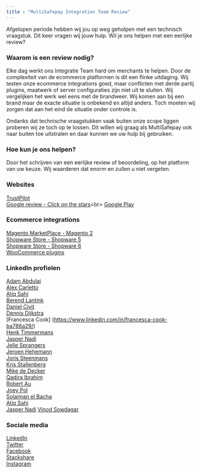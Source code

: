 ```yaml
---
title : "MultiSafepay Integration Team Review"
---
```


Afgelopen periode hebben wij jou op weg geholpen met een technisch vraagstuk.
Dit keer vragen wij jouw hulp. Wil je ons helpen met een eerlijke review?

### Waarom is een review nodig?
Elke dag werkt ons Integratie Team hard om merchants te helpen.
Door de complexiteit van de ecommerce platformen is dit een flinke uitdaging. Wij testen onze ecommerce integrations goed, maar conflicten met derde partij plugins, maatwerk of server configuraties zijn niet uit te sluiten. Wij vergelijken het werk wel eens met de brandweer. Wij komen aan bij een brand maar de exacte situatie is onbekend en altijd anders. Toch moeten wij zorgen dat aan het eind de situatie onder controle is.

Ondanks dat technische vraagstukken vaak buiten onze scope liggen proberen wij ze toch op te lossen.
Dit willen wij graag als MultiSafepay ook naar buiten toe uitstralen en daar kunnen we uw hulp bij gebruiken.

### Hoe kun je ons helpen?
Door het schrijven van een eerlijke review of beoordeling, op het platform van uw keuze.
Wij waarderen dat enorm en zullen u niet vergeten.

### Websites
[TrustPilot](https://nl.trustpilot.com/review/multisafepay.com)<br> 
[Google review - Click on the stars](https://www.google.com/search?rlz=1C1GCEU_enNL890NL890&q=MultiSafepay&stick=H4sIAAAAAAAAAONgecSYyS3w8sc9YamESWtOXmOM4uIKzsgvd80rySypFPLhYoOyFLj4pbj10_UNSwpzjKvyCjQYpHi5kAWkFJS4eNcZ2ciLihx-yaQlxLn6zo0yb45j7oKWcUd2fZ11-hzPIlYe39KckszgxLTUgsRKAFluieJ9AAAA&sa=X&ved=2ahUKEwj94_i1hOrnAhUuNOwKHQdQBEoQ6RMwC3oECAsQBA&biw=1280&bih=610#lrd=0x47c6084b76d8dcab:0xcecb9af5bac45e39,1,,,)<br>
[Google Play](https://play.google.com/store/apps/details?id=com.multisafepay.control)<br>

### Ecommerce integrations
[Magento MarketPlace - Magento 2](https://marketplace.magento.com/multisafepay-magento2msp.html)<br>
[Shopware Store - Shopware 5](https://store.shopware.com/en/mltis39871819230f/multisafepay-online-payments-free-plugin-with-20-payment-methods.html)<br>
[Shopware Store - Shopware 6](https://store.shopware.com/en/mltis59465832976f/multisafepay-online-payments-for-shopware-ideal-cards-klarna-alipay-etc..html)<br>
[WooCommerce plugins](https://wordpress.org/plugins/multisafepay)

### LinkedIn profielen
[Adam Abdulai](https://www.linkedin.com/in/adam-abdulai-7720447a)<br>
[Alex Carletto](https://www.linkedin.com/in/alexcarletto)<br>
[Atiq Sahi](https://www.linkedin.com/in/atiq-s-706845121)<br>
[Berend Lantink](https://www.linkedin.com/in/berendlantink)<br>
[Daniel Civit](https://www.linkedin.com/in/danielcivit)<br>
[Dennis Dijkstra](https://www.linkedin.com/in/doubledijkstra)<br>
[Francesca Cook] (https://www.linkedin.com/in/francesca-cook-ba786a29/)<br>
[Henk Timmermans](https://www.linkedin.com/in/henk-timmermans-9b813120)<br>
[Jasper Nadi](https://www.linkedin.com/in/jasper-nadi-6584b9122)<br>
[Jelle Sprangers](https://www.linkedin.com/in/jelle-sprangers-partnermanager)<br>
[Jeroen Hehemann](https://www.linkedin.com/in/jeroenhehemann)<br>
[Joris Steenmans](https://www.linkedin.com/in/jorissteenmans)<br>
[Kris Stallenberg](https://www.linkedin.com/in/kris-stallenberg-a21471ba)<br>
[Mike de Decker](https://www.linkedin.com/in/mike-de-decker-54443a163)<br>
[Qadira Ibrahim](https://www.linkedin.com/in/qadira-ibrahim-a5126887)<br>
[Robert Au](https://www.linkedin.com/in/robert-au-7b84a3177)<br>
[Joey Pol](https://www.linkedin.com/in/joey-pol-305787162)<br>
[Solaiman el Bacha](https://www.linkedin.com/in/solaimanelbacha)<br>
[Atiq Sahi](https://www.linkedin.com/in/atiq-s-706845121)<br>
[Jasper Nadi](https://www.linkedin.com/in/jasper-nadi-6584b9122)
[Vinod Sowdagar](https://www.linkedin.com/in/vinod-sowdagar)

### Sociale media
[LinkedIn](https://www.linkedin.com/company/multisafepay)<br>
[Twitter](https://twitter.com/multisafepay)<br>
[Facebook](https://www.facebook.com/multisafepay)<br>
[Stackshare](https://stackshare.io/multisafepay/multisafepay)<br>
[Instagram](https://www.instagram.com/multisafepay)

